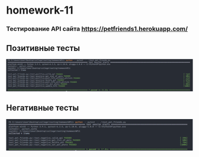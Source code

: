 # homework-11
 
### Тестирование API сайта https://petfriends1.herokuapp.com/

## Позитивные тесты 
![positive](https://github.com/JohnLucid1/homework-11/blob/main/images/Capture1.PNG)

## Негативные тесты 
![negative](https://github.com/JohnLucid1/homework-11/blob/main/images/Capture2.PNG)
